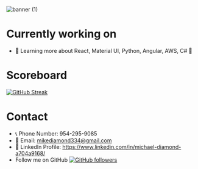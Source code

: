 ![banner (1)](https://user-images.githubusercontent.com/94988620/177406982-042a7311-c03e-42a3-b7d4-4b70e6378505.png)

# Currently working on
- 🌱 Learning more about React, Material UI, Python, Angular, AWS, C# :blue_book:

# Scoreboard
[![GitHub Streak](http://github-readme-streak-stats.herokuapp.com?user=mikeydgithub&theme=tokyonight&date_format=M%20j%5B%2C%20Y%5D)](https://git.io/streak-stats)


# Contact
- :telephone_receiver: Phone Number: 954-295-9085 
- :email: Email: mikediamond334@gmail.com
- :ocean: LinkedIn Profile: https://www.linkedin.com/in/michael-diamond-a704a9168/
- Follow me on GitHub [![GitHub followers](https://img.shields.io/github/followers/Naereen.svg?style=social&label=Follow&maxAge=2592000)](https://github.com/Naereen?tab=followers)




<!--
**mikeydgithub/mikeydgithub** is a ✨ _special_ ✨ repository because its `README.md` (this file) appears on your GitHub profile.

Here are some ideas to get you started:

- 🔭 I’m currently working on ...
- 🌱 I’m currently learning ...
- 👯 I’m looking to collaborate on ...
- 🤔 I’m looking for help with ...
- 💬 Ask me about ...
- 📫 How to reach me: ...
- 😄 Pronouns: ...
- ⚡ Fun fact: ...
-->
